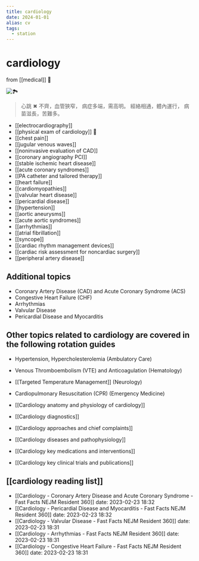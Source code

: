 ```yaml
---
title: cardiology
date: 2024-01-01
alias: cv
tags:
  - station
---
```


# cardiology

from [[medical]] 󰒖

![🏞️](https://i.imgur.com/gCvK5Sa.png)

> 心跳 ✖ 不齊，血管狹窄，
> 病症多端，需高明。
> 經絡相通，體內運行，
> 病苗滋長，苦難多。

- [[electrocardiography]]
- [[physical exam of cardiology]] 󰒗
- [[chest pain]]
- [[jugular venous waves]]
- [[noninvasive evaluation of CAD]]
- [[coronary angiography PCI]]
- [[stable ischemic heart disease]]
- [[acute coronary syndromes]]
- [[PA catheter and tailored therapy]]
- [[heart failure]]
- [[cardiomyopathies]]
- [[valvular heart disease]]
- [[pericardial disease]]
- [[hypertension]]
- [[aortic aneurysms]]
- [[acute aortic syndromes]]
- [[arrhythmias]]
- [[atrial fibrillation]]
- [[syncope]]
- [[cardiac rhythm management devices]]
- [[cardiac risk assessment for noncardiac surgery]]
- [[peripheral artery disease]]

## Additional topics

- Coronary Artery Disease (CAD) and Acute Coronary Syndrome (ACS)
- Congestive Heart Failure (CHF)
- Arrhythmias
- Valvular Disease
- Pericardial Disease and Myocarditis

## Other topics related to cardiology are covered in the following rotation guides

- Hypertension, Hypercholesterolemia (Ambulatory Care)
- Venous Thromboembolism (VTE) and Anticoagulation (Hematology)
- [[Targeted Temperature Management]] (Neurology)
- Cardiopulmonary Resuscitation (CPR) (Emergency Medicine)

- [[Cardiology anatomy and physiology of cardiology]]

- [[Cardiology diagnostics]]

- [[Cardiology approaches and chief complaints]]

- [[Cardiology diseases and pathophysiology]]

- [[Cardiology key medications and interventions]]

- [[Cardiology key clinical trials and publications]]

## [[cardiology reading list]]

- [[Cardiology - Coronary Artery Disease and Acute Coronary Syndrome - Fast Facts  NEJM Resident 360]] date: 2023-02-23 18:32
- [[Cardiology - Pericardial Disease and Myocarditis - Fast Facts  NEJM Resident 360]] date: 2023-02-23 18:32
- [[Cardiology - Valvular Disease - Fast Facts  NEJM Resident 360]] date: 2023-02-23 18:31
- [[Cardiology - Arrhythmias - Fast Facts  NEJM Resident 360]] date: 2023-02-23 18:31
- [[Cardiology - Congestive Heart Failure - Fast Facts  NEJM Resident 360]] date: 2023-02-23 18:31
